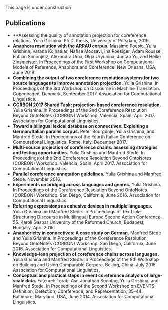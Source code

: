 This page is under construction

## Publications

* **Assessing the quality of annotation projection for coreference relations. 
Yulia Grishina.
Ph.D. thesis, University of Potsdam, 2019.
* **Anaphora resolution with the ARRAU corpus.** 
Massimo Poesio, Yulia Grishina, Varada Kolhatkar, Nafise Moosavi, Ina Roesiger, Adam Roussel, Fabian Simonjetz, Alexandra Uma, Olga Uryupina, Juntao Yu, and Heike Zinsmeister. In Proceedings of the First Workshop on Computational Models of Reference, Anaphora and Coreference. New Orleans, USA, June 2018.
* **Combining the output of two coreference resolution systems for two source languages to improve annotation projection.**
Yulia Grishina. In Proceedings of the 3rd Workshop on Discourse in Machine Translation. Copenhagen, Denmark, September 2017. Association for Computational Linguistics.
* **CORBON 2017 Shared Task: projection-based coreference resolution.**
Yulia Grishina. In Proceedings of the 2nd Coreference Resolution Beyond OntoNotes (CORBON) Workshop. Valencia, Spain, April 2017. Association for Computational Linguistics.
* **Toward a bilingual lexical database on connectives: Exploiting a German/Italian parallel corpus.**
Peter Bourgonje, Yulia Grishina, and Manfred Stede. In Proceedings of the Fourth Italian Conference on Computational Linguistics. Rome, Italy, December 2017.
* **Multi-source projection of coreference chains: assessing strategies and testing opportunities.**
Yulia Grishina and Manfred Stede.
In Proceedings of the 2nd Coreference Resolution Beyond OntoNotes (CORBON) Workshop. Valencia, Spain, April 2017. Association for Computational Linguistics.
* **Parallel coreference annotation guidelines.**
Yulia Grishina and Manfred Stede. November 2016. 
* **Experiments on bridging across languages and genres.**
Yulia Grishina. In Proceedings of the Coreference Resolution Beyond OntoNotes (CORBON) Workshop. San Diego, California, June 2016. Association for Computational Linguistics.
* **Referring expressions as cohesive devices in multiple languages.**
Yulia Grishina and Manfred Stede. In Proceedings of TextLink–Structuring Discourse in Multilingual Europe Second Action Conference, 55. Karoli Gaspar University of the Reformed Church, Budapest, Hungary, April 2016.
* **Anaphoricity in connectives: A case study on German.**
Manfred Stede and Yulia Grishina. In Proceedings of the Coreference Resolution Beyond OntoNotes (CORBON) Workshop. San Diego, California, June 2016. Association for Computational Linguistics. 
* **Knowledge-lean projection of coreference chains across languages.**
Yulia Grishina and Manfred Stede. In Proceedings of the 8th Workshop on Building and Using Comparable Corpora. Beijing, China, July 2015. Association for Computational Linguistics. 
* **Conceptual and practical steps in event coreference analysis of large-scale data.**
Fatemeh Torabi Asr, Jonathan Sonntag, Yulia Grishina, and Manfred Stede. In Proceedings of the Second Workshop on EVENTS: Definition, Detection, Coreference, and Representation, 35–44. Baltimore, Maryland, USA, June 2014. Association for Computational Linguistics.
